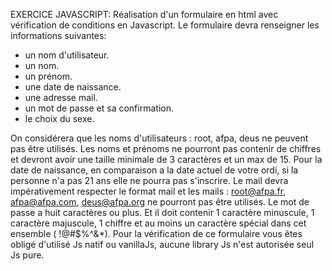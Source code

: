 EXERCICE JAVASCRIPT: 
Réalisation d'un formulaire en html avec vérification de conditions en Javascript. 
Le formulaire devra renseigner les informations suivantes:
- un nom d'utilisateur.
- un nom.
- un prénom.
- une date de naissance.
- une adresse mail.
- un mot de passe et sa confirmation.
- le choix du sexe. 

On considérera que les noms d'utilisateurs : root, afpa, deus ne peuvent pas être utilisés.
Les noms et prénoms ne pourront pas contenir de chiffres et devront avoir une taille minimale de 3 caractères et un max de 15.
Pour la date de naissance, en comparaison a la date actuel de votre ordi, si la personne n'a pas 21 ans elle ne pourra pas s'inscrire.
Le mail devra impérativement respecter le format mail et les mails : root@afpa.fr, afpa@afpa.com, deus@afpa.org ne pourront pas être utilisés.
Le mot de passe a huit caractères ou plus. Et il doit contenir 1 caractère minuscule, 1 caractère majuscule, 1 chiffre et au moins un caractère spécial dans cet ensemble ( !@#$%^&*).
Pour la vérification de ce formulaire vous êtes obligé d'utilisé Js natif ou vanillaJs, aucune library Js n'est autorisée seul Js pure.